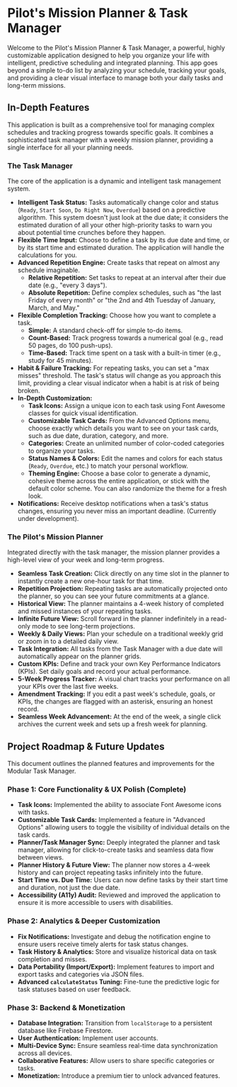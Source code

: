 # Pilot's Mission Planner & Task Manager

Welcome to the Pilot's Mission Planner & Task Manager, a powerful, highly customizable application designed to help you organize your life with intelligent, predictive scheduling and integrated planning. This app goes beyond a simple to-do list by analyzing your schedule, tracking your goals, and providing a clear visual interface to manage both your daily tasks and long-term missions.

## In-Depth Features

This application is built as a comprehensive tool for managing complex schedules and tracking progress towards specific goals. It combines a sophisticated task manager with a weekly mission planner, providing a single interface for all your planning needs.

### The Task Manager

The core of the application is a dynamic and intelligent task management system.

*   **Intelligent Task Status:** Tasks automatically change color and status (`Ready`, `Start Soon`, `Do Right Now`, `Overdue`) based on a predictive algorithm. This system doesn't just look at the due date; it considers the estimated duration of all your other high-priority tasks to warn you about potential time crunches before they happen.
*   **Flexible Time Input:** Choose to define a task by its due date and time, or by its start time and estimated duration. The application will handle the calculations for you.
*   **Advanced Repetition Engine:** Create tasks that repeat on almost any schedule imaginable.
    *   **Relative Repetition:** Set tasks to repeat at an interval after their due date (e.g., "every 3 days").
    *   **Absolute Repetition:** Define complex schedules, such as "the last Friday of every month" or "the 2nd and 4th Tuesday of January, March, and May."
*   **Flexible Completion Tracking:** Choose how you want to complete a task.
    *   **Simple:** A standard check-off for simple to-do items.
    *   **Count-Based:** Track progress towards a numerical goal (e.g., read 50 pages, do 100 push-ups).
    *   **Time-Based:** Track time spent on a task with a built-in timer (e.g., study for 45 minutes).
*   **Habit & Failure Tracking:** For repeating tasks, you can set a "max misses" threshold. The task's status will change as you approach this limit, providing a clear visual indicator when a habit is at risk of being broken.
*   **In-Depth Customization:**
    *   **Task Icons:** Assign a unique icon to each task using Font Awesome classes for quick visual identification.
    *   **Customizable Task Cards:** From the Advanced Options menu, choose exactly which details you want to see on your task cards, such as due date, duration, category, and more.
    *   **Categories:** Create an unlimited number of color-coded categories to organize your tasks.
    *   **Status Names & Colors:** Edit the names and colors for each status (`Ready`, `Overdue`, etc.) to match your personal workflow.
    *   **Theming Engine:** Choose a base color to generate a dynamic, cohesive theme across the entire application, or stick with the default color scheme. You can also randomize the theme for a fresh look.
*   **Notifications:** Receive desktop notifications when a task's status changes, ensuring you never miss an important deadline. (Currently under development).

### The Pilot's Mission Planner

Integrated directly with the task manager, the mission planner provides a high-level view of your week and long-term progress.

*   **Seamless Task Creation:** Click directly on any time slot in the planner to instantly create a new one-hour task for that time.
*   **Repetition Projection:** Repeating tasks are automatically projected onto the planner, so you can see your future commitments at a glance.
*   **Historical View:** The planner maintains a 4-week history of completed and missed instances of your repeating tasks.
*   **Infinite Future View:** Scroll forward in the planner indefinitely in a read-only mode to see long-term projections.
*   **Weekly & Daily Views:** Plan your schedule on a traditional weekly grid or zoom in to a detailed daily view.
*   **Task Integration:** All tasks from the Task Manager with a due date will automatically appear on the planner grids.
*   **Custom KPIs:** Define and track your own Key Performance Indicators (KPIs). Set daily goals and record your actual performance.
*   **5-Week Progress Tracker:** A visual chart tracks your performance on all your KPIs over the last five weeks.
*   **Amendment Tracking:** If you edit a past week's schedule, goals, or KPIs, the changes are flagged with an asterisk, ensuring an honest record.
*   **Seamless Week Advancement:** At the end of the week, a single click archives the current week and sets up a fresh week for planning.

## Project Roadmap & Future Updates
This document outlines the planned features and improvements for the Modular Task Manager.

### Phase 1: Core Functionality & UX Polish (Complete)
*   **Task Icons:** Implemented the ability to associate Font Awesome icons with tasks.
*   **Customizable Task Cards:** Implemented a feature in "Advanced Options" allowing users to toggle the visibility of individual details on the task cards.
*   **Planner/Task Manager Sync:** Deeply integrated the planner and task manager, allowing for click-to-create tasks and seamless data flow between views.
*   **Planner History & Future View:** The planner now stores a 4-week history and can project repeating tasks infinitely into the future.
*   **Start Time vs. Due Time:** Users can now define tasks by their start time and duration, not just the due date.
*   **Accessibility (A11y) Audit:** Reviewed and improved the application to ensure it is more accessible to users with disabilities.

### Phase 2: Analytics & Deeper Customization
*   **Fix Notifications:** Investigate and debug the notification engine to ensure users receive timely alerts for task status changes.
*   **Task History & Analytics:** Store and visualize historical data on task completion and misses.
*   **Data Portability (Import/Export):** Implement features to import and export tasks and categories via JSON files.
*   **Advanced `calculateStatus` Tuning:** Fine-tune the predictive logic for task statuses based on user feedback.

### Phase 3: Backend & Monetization
*   **Database Integration:** Transition from `localStorage` to a persistent database like Firebase Firestore.
*   **User Authentication:** Implement user accounts.
*   **Multi-Device Sync:** Ensure seamless real-time data synchronization across all devices.
*   **Collaborative Features:** Allow users to share specific categories or tasks.
*   **Monetization:** Introduce a premium tier to unlock advanced features.